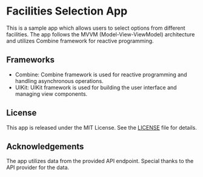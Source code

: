 # Facilities Selection App

This is a sample app which allows users to select options from different facilities. 
The app follows the MVVM (Model-View-ViewModel) architecture and utilizes Combine framework for reactive programming.

## Frameworks

- Combine: Combine framework is used for reactive programming and handling asynchronous operations.
- UIKit: UIKit framework is used for building the user interface and managing view components.

## License

This app is released under the MIT License. See the [LICENSE](LICENSE) file for details.

## Acknowledgements

The app utilizes data from the provided API endpoint. Special thanks to the API provider for the data.
